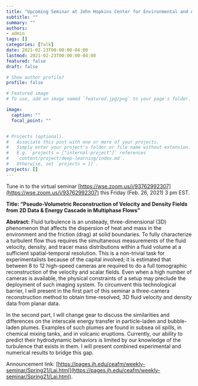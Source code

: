 ```yaml
---
title: "Upcoming Seminar at John Hopkins Center for Environmental and Applied Fluid Mechanics"
subtitle: ""
summary: ""
authors: 
- admin
tags: []
categories: [Talk]
date: 2021-02-23T00:00:00-04:00
lastmod: 2021-02-23T00:00:00-04:00
featured: false
draft: false

# Show author profile?
profile: false  

# Featured image
# To use, add an image named `featured.jpg/png` to your page's folder.

image:
  caption: ""
  focal_point: ""


# Projects (optional).
#   Associate this post with one or more of your projects.
#   Simply enter your project's folder or file name without extension.
#   E.g. `projects = ["internal-project"]` references 
#   `content/project/deep-learning/index.md`.
#   Otherwise, set `projects = []`.
projects: []
---
```


Tune in to the virtual seminar [https://wse.zoom.us/j/93762992307](https://wse.zoom.us/j/93762992307) this Friday (Feb. 26, 2021) 3 pm EST.

**Title: “Pseudo-Volumetric Reconstruction of Velocity and Density Fields from 2D Data & Energy Cascade in Multiphase Flows”**

**Abstract:** Fluid turbulence is an unsteady, three-dimensional (3D) phenomenon that affects the dispersion of heat and mass in the environment and the friction (drag) at solid boundaries. To fully characterize a turbulent flow thus requires the simultaneous measurements of the fluid velocity, density, and tracer mass distributions within a fluid volume at a sufficient spatial-temporal resolution. This is a non-trivial task for experimentalists because of the capital involved; it is estimated that between 8 to 12 high-speed cameras are required to do a full tomographic reconstruction of the velocity and scalar fields. Even when a high number of cameras is available, the physical constraints of a setup may preclude the deployment of such imaging system. To circumvent this technological barrier, I will present in the first part of this seminar a three-camera reconstruction method to obtain time-resolved, 3D fluid velocity and
density data from planar data.

In the second part, I will change gear to discuss the similarities and differences on the interscale energy transfer in particle-laden and bubble-laden plumes. Examples of such plumes are found in subsea oil spills, in chemical mixing tanks, and in volcanic eruptions. Currently, our ability to predict their hydrodynamic behaviors is limited by our knowledge of the turbulence that exists in them. I will present combined experimental and numerical results to bridge this gap.

Announcement link: [https://pages.jh.edu/ceafm/weekly-seminar/Spring21/Lai.html](https://pages.jh.edu/ceafm/weekly-seminar/Spring21/Lai.html). 